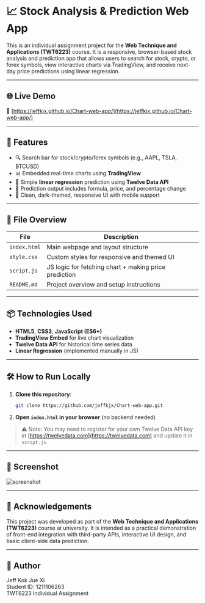 # 📈 Stock Analysis & Prediction Web App

This is an individual assignment project for the **Web Technique and Applications (TWT6223)** course. It is a responsive, browser-based stock analysis and prediction app that allows users to search for stock, crypto, or forex symbols, view interactive charts via TradingView, and receive next-day price predictions using linear regression.

---

## 🌐 Live Demo

🔗 [https://jeffkjx.github.io/Chart-web-app/](https://jeffkjx.github.io/Chart-web-app/)

---

## 🧠 Features

- 🔍 Search bar for stock/crypto/forex symbols (e.g., AAPL, TSLA, BTCUSD)
- 📊 Embedded real-time charts using **TradingView**
- 🤖 Simple **linear regression** prediction using **Twelve Data API**
- 🎯 Prediction output includes formula, price, and percentage change
- 🎨 Clean, dark-themed, responsive UI with mobile support

---

## 📁 File Overview

| File         | Description                                           |
| ------------ | ----------------------------------------------------- |
| `index.html` | Main webpage and layout structure                     |
| `style.css`  | Custom styles for responsive and themed UI            |
| `script.js`  | JS logic for fetching chart + making price prediction |
| `README.md`  | Project overview and setup instructions               |

---

## 📦 Technologies Used

- **HTML5**, **CSS3**, **JavaScript (ES6+)**
- **TradingView Embed** for live chart visualization
- **Twelve Data API** for historical time series data
- **Linear Regression** (implemented manually in JS)

---

## 🛠️ How to Run Locally

1. **Clone this repository**:

   ```bash
   git clone https://github.com/jeffkjx/Chart-web-app.git
   ```

2. **Open `index.html` in your browser** (no backend needed)

> ⚠️ Note: You may need to register for your own Twelve Data API key at [https://twelvedata.com](https://twelvedata.com) and update it in `script.js`.

---

## 📸 Screenshot

![screenshot](https://jeffkjx.github.io/Chart-web-app/screenshot.png)

---

## 📄 Acknowledgements

This project was developed as part of the **Web Technique and Applications (TWT6223)** course at university. It is intended as a practical demonstration of front-end integration with third-party APIs, interactive UI design, and basic client-side data prediction.

---

## 👤 Author

Jeff Kok Jue Xi  
Student ID: 1211106263  
TWT6223 Individual Assignment

